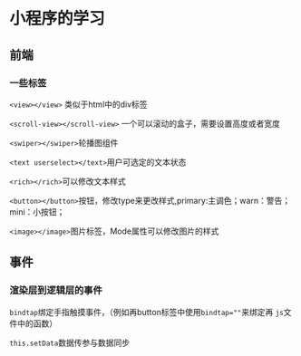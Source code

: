 # 小程序的学习



## 前端

### 一些标签

`<view></view>` 类似于html中的div标签

`<scroll-view></scroll-view>` 一个可以滚动的盒子，需要设置高度或者宽度

`<swiper></swiper>`轮播图组件

`<text userselect></text>`用户可选定的文本状态

`<rich></rich>`可以修改文本样式

`<button></button>`按钮，修改type来更改样式,primary:主调色；warn：警告；mini：小按钮；

`<image></image>`图片标签，Mode属性可以修改图片的样式



## 事件

### 渲染层到逻辑层的事件

`bindtap`绑定手指触摸事件，（例如再button标签中使用`bindtap=""`来绑定再 `js`文件中的函数）

`this.setData`数据传参与数据同步

